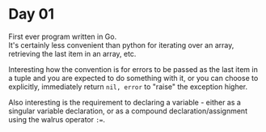 # Day 01

First ever program written in Go.  
It's certainly less convenient than python for iterating over an array, retrieving the last item in an array, etc.

Interesting how the convention is for errors to be passed as the last item in a tuple and you are expected to do something with it, or you can choose to explicitly, immediately return `nil, error` to "raise" the exception higher.

Also interesting is the requirement to declaring a variable - either as a singular variable declaration, or as a compound declaration/assignment using the walrus operator `:=`.

